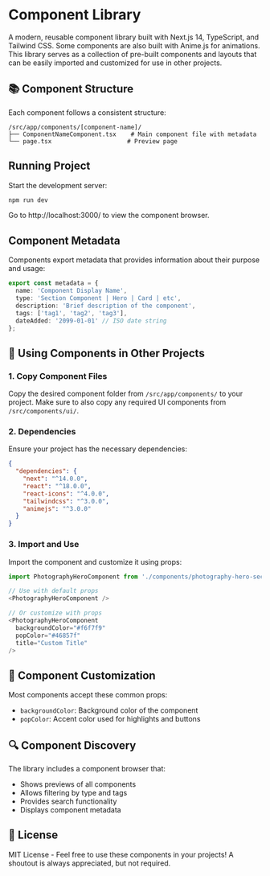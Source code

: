 # Component Library

A modern, reusable component library built with Next.js 14, TypeScript, and Tailwind CSS. Some components are also built with Anime.js for animations. This library serves as a collection of pre-built components and layouts that can be easily imported and customized for use in other projects.

## 📚 Component Structure

Each component follows a consistent structure:

```
/src/app/components/[component-name]/
├── ComponentNameComponent.tsx    # Main component file with metadata
└── page.tsx                     # Preview page
```

## Running Project

Start the development server:
```bash
npm run dev
```
Go to http://localhost:3000/ to view the component browser.

## Component Metadata

Components export metadata that provides information about their purpose and usage:

```typescript
export const metadata = {
  name: 'Component Display Name',
  type: 'Section Component | Hero | Card | etc',
  description: 'Brief description of the component',
  tags: ['tag1', 'tag2', 'tag3'],
  dateAdded: '2099-01-01' // ISO date string
};
```

## 🚀 Using Components in Other Projects

### 1. Copy Component Files
Copy the desired component folder from `/src/app/components/` to your project. Make sure to also copy any required UI components from `/src/components/ui/`.

### 2. Dependencies
Ensure your project has the necessary dependencies:

```json
{
  "dependencies": {
    "next": "^14.0.0",
    "react": "^18.0.0",
    "react-icons": "^4.0.0",
    "tailwindcss": "^3.0.0",
    "animejs": "^3.0.0"
  }
}
```

### 3. Import and Use
Import the component and customize it using props:

```typescript
import PhotographyHeroComponent from './components/photography-hero-section/PhotographyHeroComponent';

// Use with default props
<PhotographyHeroComponent />

// Or customize with props
<PhotographyHeroComponent 
  backgroundColor="#f6f7f9"
  popColor="#46857f"
  title="Custom Title"
/>
```

## 🎨 Component Customization

Most components accept these common props:
- `backgroundColor`: Background color of the component
- `popColor`: Accent color used for highlights and buttons

## 🔍 Component Discovery

The library includes a component browser that:
- Shows previews of all components
- Allows filtering by type and tags
- Provides search functionality
- Displays component metadata

## 📝 License

MIT License - Feel free to use these components in your projects! A shoutout is always appreciated, but not required.